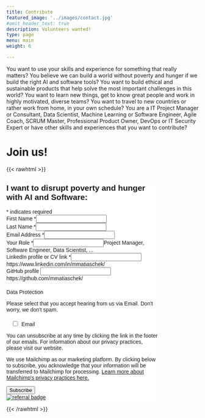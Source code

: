 ```yaml
---
title: Contribute
featured_image: '../images/contact.jpg'
#omit_header_text: true
description: Volunteers wanted!
type: page
menu: main
weight: 6

---
```


You want to use your skills and experience for something that really matters? You believe we can build a world without poverty and hunger if we build the right AI and software tools? You want to build ethical and sustainable products that help solve the most important challenges in this world? You want to learn new things, get to know great people and work in highly motivated, diverse teams? You want to travel to new countries or rather work from home, in your own schedule? You are a IT Project Manager or Consultant, Data Scientist, Machine Learning or Software Engineer, Agile Coach, SCRUM Master, Professional Product Owner, DevOps or IT Security Expert or have other skills and experiences that you want to contribute?

# Join us!

<!-- This is an example of a custom shortcode that you can put right into your content. You will need to add a form action to the the shortcode to make it work. Check out [Formspree](https://formspree.io/) for a simple, free form service. 

{{< form-contact action="https://example.com"  >}}
-->

{{< rawhtml >}}
<div id="mc_embed_shell">
      <link href="//cdn-images.mailchimp.com/embedcode/classic-061523.css" rel="stylesheet" type="text/css">
  <style type="text/css">
        #mc_embed_signup{background:#fff; false;clear:left; font:14px Helvetica,Arial,sans-serif; width: 400px;}
        /* Add your own Mailchimp form style overrides in your site stylesheet or in this style block.
           We recommend moving this block and the preceding CSS link to the HEAD of your HTML file. */
</style><style type="text/css">
        #mc-embedded-subscribe-form input[type=checkbox]{display: inline; width: auto;margin-right: 10px;}
#mergeRow-gdpr {margin-top: 20px;}
#mergeRow-gdpr fieldset label {font-weight: normal;}
#mc-embedded-subscribe-form .mc_fieldset{border:none;min-height: 0px;padding-bottom:0px;}
</style>
<div id="mc_embed_signup">
    <form action="https://zerohunger.us21.list-manage.com/subscribe/post?u=528bf41a64573f3425ccaed33&amp;id=9b3c0b2b95&amp;v_id=108&amp;f_id=00ae59e1f0" method="post" id="mc-embedded-subscribe-form" name="mc-embedded-subscribe-form" class="validate" target="_blank">
        <div id="mc_embed_signup_scroll"><h2>I want to disrupt poverty and hunger with AI and Software:</h2>
            <div class="indicates-required"><span class="asterisk">*</span> indicates required</div>
            <div class="mc-field-group"><label for="mce-FNAME">First Name <span class="asterisk">*</span></label><input type="text" name="FNAME" class="required text" id="mce-FNAME" required="" value=""></div><div class="mc-field-group"><label for="mce-LNAME">Last Name <span class="asterisk">*</span></label><input type="text" name="LNAME" class="required text" id="mce-LNAME" required="" value=""></div><div class="mc-field-group"><label for="mce-EMAIL">Email Address <span class="asterisk">*</span></label><input type="email" name="EMAIL" class="required email" id="mce-EMAIL" required="" value=""></div><div class="mc-field-group"><label for="mce-MMERGE3">Your Role <span class="asterisk">*</span></label><input type="text" name="MMERGE3" class="required text" id="mce-MMERGE3" required="" value=""><span id="mce-MMERGE3-HELPERTEXT" class="helper_text">Project Manager, Software Engineer, Data Scientist, ...</span></div><div class="mc-field-group"><label for="mce-MMERGE5">LinkedIn profile or CV link <span class="asterisk">*</span></label><input type="url" name="MMERGE5" class="required url" id="mce-MMERGE5" required="" value=""><span id="mce-MMERGE5-HELPERTEXT" class="helper_text">https://www.linkedin.com/in/mmatiaschek/</span></div><div class="mc-field-group"><label for="mce-MMERGE6">GitHub profile </label><input type="url" name="MMERGE6" class=" url" id="mce-MMERGE6" value=""><span id="mce-MMERGE6-HELPERTEXT" class="helper_text">https://github.com/mmatiaschek/</span></div><div id="mergeRow-gdpr" class="mergeRow gdpr-mergeRow content__gdprBlock mc-field-group"><div class="content__gdpr"><label>Data Protection</label><p>Please select that you accept hearing from us via Email. Don't worry, we don't spam.</p><fieldset class="mc_fieldset gdprRequired mc-field-group" name="interestgroup_field"><label class="checkbox subfield" for="gdpr1283"><input type="checkbox" id="gdpr_1283" name="gdpr[1283]" class="gdpr" value="Y"><span>Email</span></label></fieldset><p>You can unsubscribe at any time by clicking the link in the footer of our emails. For information about our privacy practices, please visit our website.</p></div><div class="content__gdprLegal"><p>We use Mailchimp as our marketing platform. By clicking below to subscribe, you acknowledge that your information will be transferred to Mailchimp for processing. <a href="https://mailchimp.com/legal/terms" target="_blank">Learn more about Mailchimp's privacy practices here.</a></p></div></div>
        <div id="mce-responses" class="clear foot">
            <div class="response" id="mce-error-response" style="display: none;"></div>
            <div class="response" id="mce-success-response" style="display: none;"></div>
        </div>
    <div aria-hidden="true" style="position: absolute; left: -5000px;">
        /* real people should not fill this in and expect good things - do not remove this or risk form bot signups */
        <input type="text" name="b_528bf41a64573f3425ccaed33_9b3c0b2b95" tabindex="-1" value="">
    </div>
        <div class="optionalParent">
            <div class="clear foot">
                <input type="submit" name="subscribe" id="mc-embedded-subscribe" class="button" value="Subscribe">
                <p class="brandingLogo" style="margin: 0px auto;"><a href="http://eepurl.com/iuH5Xg" title="Mailchimp - email marketing made easy and fun"><img src="https://eep.io/mc-cdn-images/template_images/branding_logo_text_dark_dtp.svg" alt="referral badge"></a></p>
            </div>
        </div>
    </div>
</form>
</div>
<script type="text/javascript" src="//s3.amazonaws.com/downloads.mailchimp.com/js/mc-validate.js"></script><script type="text/javascript">
(function($) {
    window.fnames = new Array();
    window.ftypes = new Array();
    fnames[1] = "FNAME";
    ftypes[1] = "merge";
    fnames[2] = "LNAME";
    ftypes[2] = "merge";
    fnames[0] = "EMAIL";
    ftypes[0] = "merge";
    fnames[3] = "MMERGE3";
    ftypes[3] = "merge";
    fnames[5] = "MMERGE5";
    ftypes[5] = "merge";
    fnames[6] = "MMERGE6";
    ftypes[6] = "merge";
    fnames[4] = "PHONE";
    ftypes[4] = "merge";
})(jQuery);
var $mcj = jQuery.noConflict(true);
</script></div>

{{< /rawhtml >}}